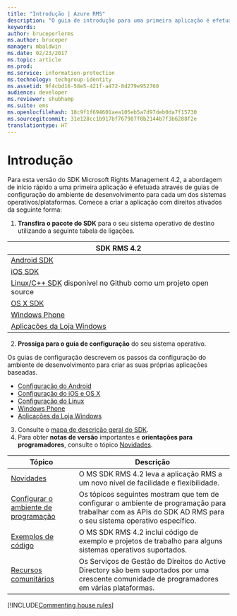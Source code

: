 ```yaml
---
title: "Introdução | Azure RMS"
description: "O guia de introdução para uma primeira aplicação é efetuado através de guias de configuração do ambiente de desenvolvimento para cada um dos sistemas operativos/plataformas."
keywords: 
author: bruceperlerms
ms.author: bruceper
manager: mbaldwin
ms.date: 02/23/2017
ms.topic: article
ms.prod: 
ms.service: information-protection
ms.technology: techgroup-identity
ms.assetid: 9f4cbd16-58e5-421f-a472-8d279e952760
audience: developer
ms.reviewer: shubhamp
ms.suite: ems
ms.openlocfilehash: 18c9f1f694601aea105eb5a7d97deb0da7f15730
ms.sourcegitcommit: 31e128cc1b917bf767987f0b2144b7f3b6288f2e
translationtype: HT
---
```

# <a name="get-started"></a>Introdução

Para esta versão do SDK Microsoft Rights Management 4.2, a abordagem de início rápido a uma primeira aplicação é efetuada através de guias de configuração do ambiente de desenvolvimento para cada um dos sistemas operativos/plataformas. Comece a criar a aplicação com direitos ativados da seguinte forma:

1. **Transfira o pacote do SDK** para o seu sistema operativo de destino utilizando a seguinte tabela de ligações.

  |SDK RMS 4.2|
  |---------------|
  |[Android SDK](http://Go.Microsoft.Com/FWLink/p/?LinkId=404271)|
  |[iOS SDK](http://Go.Microsoft.Com/FWLink/p/?LinkId=404272)|
  |[Linux/C++ SDK](https://github.com/AzureAD/rms-sdk-for-cpp) disponível no Github como um projeto open source|
  |[OS X SDK](http://Go.Microsoft.Com/FWLink/p/?LinkId=404273)|
  |[Windows Phone](http://go.microsoft.com/fwlink/p/?LinkId=524758)|
  |[Aplicações da Loja Windows](http://go.microsoft.com/fwlink/p/?LinkID=526163)|

2. **Prossiga para o guia de configuração** do seu sistema operativo.

  Os guias de configuração descrevem os passos da configuração do ambiente de desenvolvimento para criar as suas próprias aplicações baseadas.
  - [Configuração do Android](android-sdk.md)
  - [Configuração do iOS e OS X](ios-sdk.md)          
  - [Configuração do Linux](linux-setup.md)              
  - [Windows Phone](windows-phone-apps.md)     
  - [Aplicações da Loja Windows](winrt-sdk.md)

3. Consulte o [mapa de descrição geral do SDK](api-reference-4-2.md).
4. Para obter **notas de versão** importantes e **orientações para programadores**, consulte o tópico [Novidades](release-notes.md).

  |Tópico|Descrição|
  |-----|-----------|
  |[Novidades](release-notes.md)|O MS SDK RMS 4.2 leva a aplicação RMS a um novo nível de facilidade e flexibilidade.|
  |[Configurar o ambiente de programação](setup-developer-environment.md)|Os tópicos seguintes mostram que tem de configurar o ambiente de programação para trabalhar com as APIs do SDK AD RMS para o seu sistema operativo específico.|
  |[Exemplos de código](code-examples.md)|O MS SDK RMS 4.2 inclui código de exemplo e projetos de trabalho para alguns sistemas operativos suportados.|
  |[Recursos comunitários](community-resources.md)|Os Serviços de Gestão de Direitos do Active Directory são bem suportados por uma crescente comunidade de programadores em várias plataformas.|

[!INCLUDE[Commenting house rules](../includes/houserules.md)]